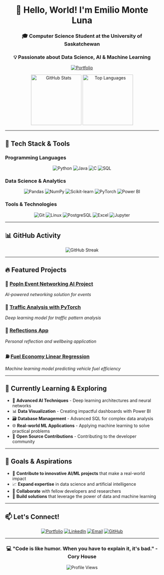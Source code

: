 <div align="center">
  
# 👋 Hello, World! I'm Emilio Monte Luna

### 🎓 Computer Science Student at the University of Saskatchewan
### 💡 Passionate about Data Science, AI & Machine Learning

[![Portfolio](https://img.shields.io/badge/Portfolio-FF5722?style=for-the-badge&logo=todoist&logoColor=white)](https://emiliomonteluna.github.io/)

<img src="https://github-readme-stats.vercel.app/api?username=EmilioMonteLuna&show_icons=true&theme=tokyonight&hide_border=true&count_private=true" alt="GitHub Stats" height="165">
<img src="https://github-readme-stats.vercel.app/api/top-langs/?username=EmilioMonteLuna&layout=compact&theme=tokyonight&hide_border=true" alt="Top Languages" height="165">

</div>

---

## 🚀 Tech Stack & Tools

### Programming Languages
<div align="center">

![Python](https://img.shields.io/badge/Python-3776AB?style=for-the-badge&logo=python&logoColor=white)
![Java](https://img.shields.io/badge/Java-ED8B00?style=for-the-badge&logo=openjdk&logoColor=white)
![C](https://img.shields.io/badge/C-00599C?style=for-the-badge&logo=c&logoColor=white)
![SQL](https://img.shields.io/badge/SQL-4479A1?style=for-the-badge&logo=postgresql&logoColor=white)

</div>

### Data Science & Analytics
<div align="center">

![Pandas](https://img.shields.io/badge/Pandas-150458?style=for-the-badge&logo=pandas&logoColor=white)
![NumPy](https://img.shields.io/badge/NumPy-013243?style=for-the-badge&logo=numpy&logoColor=white)
![Scikit-learn](https://img.shields.io/badge/Scikit--learn-F7931E?style=for-the-badge&logo=scikit-learn&logoColor=white)
![PyTorch](https://img.shields.io/badge/PyTorch-EE4C2C?style=for-the-badge&logo=pytorch&logoColor=white)
![Power BI](https://img.shields.io/badge/Power%20BI-F2C811?style=for-the-badge&logo=powerbi&logoColor=black)

</div>

### Tools & Technologies
<div align="center">

![Git](https://img.shields.io/badge/Git-F05032?style=for-the-badge&logo=git&logoColor=white)
![Linux](https://img.shields.io/badge/Linux-FCC624?style=for-the-badge&logo=linux&logoColor=black)
![PostgreSQL](https://img.shields.io/badge/PostgreSQL-316192?style=for-the-badge&logo=postgresql&logoColor=white)
![Excel](https://img.shields.io/badge/Microsoft%20Excel-217346?style=for-the-badge&logo=microsoft-excel&logoColor=white)
![Jupyter](https://img.shields.io/badge/Jupyter-F37626?style=for-the-badge&logo=jupyter&logoColor=white)

</div>

---

## 📊 GitHub Activity

<div align="center">

![GitHub Streak](https://github-readme-streak-stats.herokuapp.com/?user=EmilioMonteLuna&theme=tokyonight&hide_border=true)

</div>

---

## 🔥 Featured Projects

### 🤖 [PopIn Event Networking AI Project](https://github.com/EmilioMonteLuna/PopInEventNetworkingAIProj)
*AI-powered networking solution for events*

### 🚦 [Traffic Analysis with PyTorch](https://github.com/EmilioMonteLuna/Traffic_Pytorch)
*Deep learning model for traffic pattern analysis*

### 💭 [Reflections App](https://github.com/EmilioMonteLuna/Reflections-App)
*Personal reflection and wellbeing application*

### ⛽ [Fuel Economy Linear Regression](https://github.com/EmilioMonteLuna/Fuel_Economy_LinRegression)
*Machine learning model predicting vehicle fuel efficiency*

---

## 🌱 Currently Learning & Exploring

- 🧠 **Advanced AI Techniques** - Deep learning architectures and neural networks
- 📊 **Data Visualization** - Creating impactful dashboards with Power BI
- 🗃️ **Database Management** - Advanced SQL for complex data analysis
- 🌐 **Real-world ML Applications** - Applying machine learning to solve practical problems
- 🔧 **Open Source Contributions** - Contributing to the developer community

---

## 🎯 Goals & Aspirations

- 🚀 **Contribute to innovative AI/ML projects** that make a real-world impact
- 📈 **Expand expertise** in data science and artificial intelligence
- 🤝 **Collaborate** with fellow developers and researchers
- 🌟 **Build solutions** that leverage the power of data and machine learning

---

## 📫 Let's Connect!

<div align="center">

[![Portfolio](https://img.shields.io/badge/Portfolio-FF5722?style=for-the-badge&logo=todoist&logoColor=white)](https://emiliomonteluna.github.io/)
[![LinkedIn](https://img.shields.io/badge/LinkedIn-0077B5?style=for-the-badge&logo=linkedin&logoColor=white)](https://www.linkedin.com/in/emilio-montelongo-luna/)
[![Email](https://img.shields.io/badge/Email-D14836?style=for-the-badge&logo=gmail&logoColor=white)](mailto:emiliomonteluna@gmail.com)
[![GitHub](https://img.shields.io/badge/GitHub-100000?style=for-the-badge&logo=github&logoColor=white)](https://github.com/EmilioMonteLuna)

</div>

---

<div align="center">

### 💻 "Code is like humor. When you have to explain it, it's bad." - Cory House

![Profile Views](https://komarev.com/ghpvc/?username=EmilioMonteLuna&color=brightgreen&style=flat-square)

</div>
